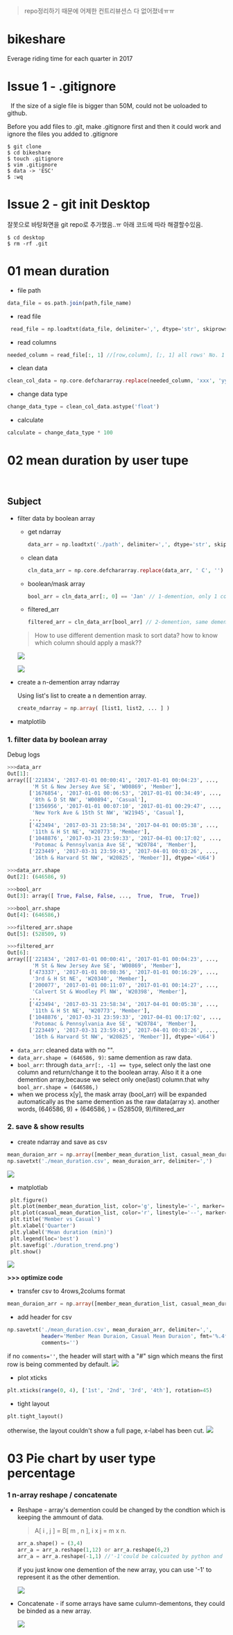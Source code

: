 > repo정리하기 때문에 어제한 컨트리뷰션스 다 없어졌네ㅠㅠ

# bikeshare
Everage riding time for each quarter in 2017
 
# Issue 1 - .gitignore
 
If the size of a sigle file is bigger than 50M, could not be uoloaded to github.

Before you add files to .git, make .gitignore first and then it could work and ignore the files you added to .gitignore

```
$ git clone 
$ cd bikeshare
$ touch .gitignore
$ vim .gitignore
$ data -> 'ESC'
$ :wq
```

# Issue 2 - git init Desktop

잘못으로 바탕화면을 git repo로 추가했음..ㅠ 아래 코드에 따라 해결할수있음.

```
$ cd desktop
$ rm -rf .git
```

# 01 mean duration

  * file path
  ```php 
  data_file = os.path.join(path,file_name)
  ```
  * read file 
  ```php
  read_file = np.loadtxt(data_file, delimiter=',', dtype='str', skiprows=1)  //n demention array N维数组
  ```
  * read columns 
  ```php
  needed_column = read_file[:, 1] //[row,column], [;, 1] all rows' No. 1 column(starts from No. 0).
  ``` 
  * clean data 
  ```php
  clean_col_data = np.core.defchararray.replace(needed_column, 'xxx', 'yyy') //change 'xxx' to 'yyy'.
  ```
  * change data type
  ```php
  change_data_type = clean_col_data.astype('float')
  ```
  * calculate
  ```php
  calculate = change_data_type * 100
  ```

# 02 mean duration by user tupe
 
## Subject

  - filter data by boolean array
  
    - get ndarray
      ```php
      data_arr = np.loadtxt('./path', delimiter=',', dtype='str', skiprows=1)
      ```
    - clean data
      ```php
      cln_data_arr = np.core.defchararray.replace(data_arr, ' C', '')
      ```
    - boolean/mask array
      ```php
      bool_arr = cln_data_arr[:, 0] == 'Jan' // 1-demention, only 1 column
      ```
    - filtered_arr
      ```php
      filtered_arr = cln_data_arr[bool_arr] // 2-demention, same demention as origin data
      ```
      
    > How to use different demention mask to sort data? how to know which column should apply a mask??
      
      
    ![](https://github.com/davidkorea/bikeshare_project/blob/master/images/datafliter.jpg?raw=true)
    
    ![](https://github.com/davidkorea/bikeshare_project/blob/master/images/guangbo.jpg?raw=true)

    
  - create a n-demention array ndarray
    
    Using list's list to create a n demention array.
    ```php
    create_ndarray = np.array( [list1, list2, ... ] )
    ```
  
  - matplotlib
  
### 1. filter data by boolean array

Debug logs 

```python
>>>data_arr
Out[1]: 
array([['221834', '2017-01-01 00:00:41', '2017-01-01 00:04:23', ...,
        'M St & New Jersey Ave SE', 'W00869', 'Member'],
       ['1676854', '2017-01-01 00:06:53', '2017-01-01 00:34:49', ...,
        '8th & D St NW', 'W00894', 'Casual'],
       ['1356956', '2017-01-01 00:07:10', '2017-01-01 00:29:47', ...,
        'New York Ave & 15th St NW', 'W21945', 'Casual'],
       ...,
       ['423494', '2017-03-31 23:58:34', '2017-04-01 00:05:38', ...,
        '11th & H St NE', 'W20773', 'Member'],
       ['1048876', '2017-03-31 23:59:33', '2017-04-01 00:17:02', ...,
        'Potomac & Pennsylvania Ave SE', 'W20784', 'Member'],
       ['223449', '2017-03-31 23:59:43', '2017-04-01 00:03:26', ...,
        '16th & Harvard St NW', 'W20825', 'Member']], dtype='<U64')
        
>>>data_arr.shape
Out[2]: (646586, 9)

>>>bool_arr
Out[3]: array([ True, False, False, ...,  True,  True,  True])

>>>bool_arr.shape
Out[4]: (646586,)

>>>filtered_arr.shape
Out[5]: (528509, 9)

>>>filtered_arr
Out[6]: 
array([['221834', '2017-01-01 00:00:41', '2017-01-01 00:04:23', ...,
        'M St & New Jersey Ave SE', 'W00869', 'Member'],
       ['473337', '2017-01-01 00:08:36', '2017-01-01 00:16:29', ...,
        '3rd & H St NE', 'W20340', 'Member'],
       ['200077', '2017-01-01 00:11:07', '2017-01-01 00:14:27', ...,
        'Calvert St & Woodley Pl NW', 'W20398', 'Member'],
       ...,
       ['423494', '2017-03-31 23:58:34', '2017-04-01 00:05:38', ...,
        '11th & H St NE', 'W20773', 'Member'],
       ['1048876', '2017-03-31 23:59:33', '2017-04-01 00:17:02', ...,
        'Potomac & Pennsylvania Ave SE', 'W20784', 'Member'],
       ['223449', '2017-03-31 23:59:43', '2017-04-01 00:03:26', ...,
        '16th & Harvard St NW', 'W20825', 'Member']], dtype='<U64')

```

* ```data_arr```: cleaned data with no "".
* ```data_arr.shape = (646586, 9)```: same demention as raw data.
* ```bool_arr```: through ```data_arr[:, -1] == type```, select only the last one column and return/change it to the boolean array. Also it it a one demention array,because we select only one(last) column.that why ```bool_arr.shape = (646586,)```
* when we process x[y], the mask array (bool_arr) will be expanded automatically as the same demention as the raw data(array x). another words, (646586, 9) + (646586, ) = (528509, 9)/filtered_arr 

### 2. save & show results

* create ndarray and save as csv

```php
mean_duraion_arr = np.array([member_mean_duration_list, casual_mean_duration_list])
np.savetxt('./mean_duration.csv', mean_duraion_arr, delimiter=',')
```
![](https://github.com/davidkorea/bikeshare_project/blob/master/images/csv.png)

* matplotlab 

```php
 plt.figure()
 plt.plot(member_mean_duration_list, color='g', linestyle='-', marker='o', label='Member')
 plt.plot(casual_mean_duration_list, color='r', linestyle='--', marker='*', label='Casual')
 plt.title('Member vs Casual')
 plt.xlabel('Quarter')
 plt.ylabel('Mean duration (min)')
 plt.legend(loc='best')
 plt.savefig('./duration_trend.png')
 plt.show()
```
![](https://github.com/davidkorea/bikeshare_project/blob/master/images/plot1.png)

**>>> optimize code**

* transfer csv to 4rows,2colums format
```php
mean_duraion_arr = np.array([member_mean_duration_list, casual_mean_duration_list]).transpose()
```
* add header for csv
```php
np.savetxt('./mean_duration.csv', mean_duraion_arr, delimiter=',',
           header='Member Mean Duraion, Casual Mean Duraion', fmt='%.4f',
           comments='')
```
if no ```comments=''```, the header will start with a "#" sign which means the first row is being commented by default.
![](https://github.com/davidkorea/bikeshare_project/blob/master/images/csv2.png)

* plot xticks
```php
plt.xticks(range(0, 4), ['1st', '2nd', '3rd', '4th'], rotation=45)

```
* tight layout
```php
plt.tight_layout()
```
otherwise, the layout couldn't show a full page, x-label has been cut.
![](https://github.com/davidkorea/bikeshare_project/blob/master/images/plot2.png)
 
# 03 Pie chart by user type percentage

### 1 n-array reshape / concatenate

* Reshape - array's demention could be changed by the condtion which is keeping the ammount of data. 

  > A[ i , j ] = B[ m , n ], i x j = m x n.
  
  ```php
  arr_a.shape() = (3,4)
  arr_a = arr_a.reshape(1,12) or arr_a.reshape(6,2)
  arr_a = arr_a.reshape(-1,1) //'-1'could be calcuated by python and equals 12
  ```
  
  if you just know one demention of the new array, you can use '-1' to represent it as the other demention.
  
  ![](https://github.com/davidkorea/bikeshare_project/blob/master/images/reshape.png)

* Concatenate - if some arrays have same culumn-dementons, they could be binded as a new array.

  ![](https://github.com/davidkorea/bikeshare_project/blob/master/images/concatenate.png)
